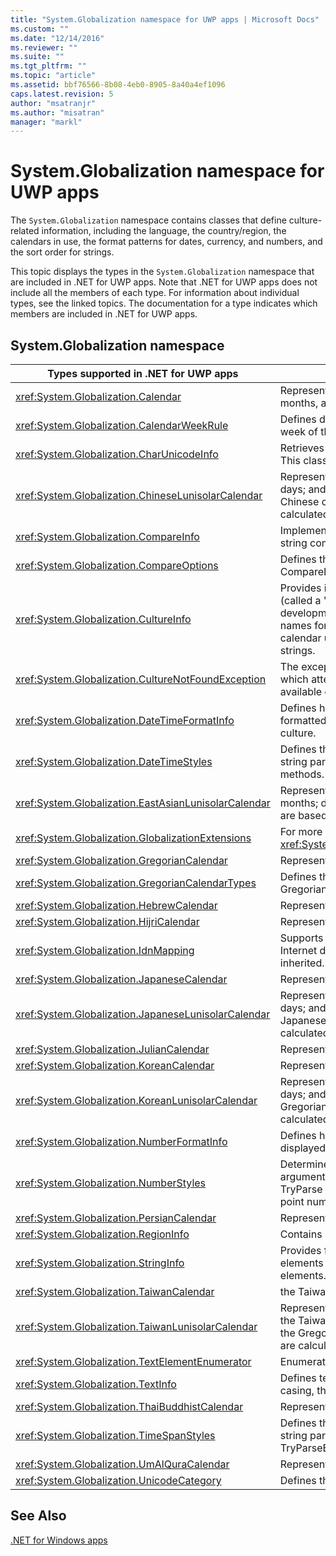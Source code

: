```yaml
---
title: "System.Globalization namespace for UWP apps | Microsoft Docs"
ms.custom: ""
ms.date: "12/14/2016"
ms.reviewer: ""
ms.suite: ""
ms.tgt_pltfrm: ""
ms.topic: "article"
ms.assetid: bbf76566-8b08-4eb0-8905-8a40a4ef1096
caps.latest.revision: 5
author: "msatranjr"
ms.author: "misatran"
manager: "markl"
---
```

# System.Globalization namespace for UWP apps
The `System.Globalization` namespace contains classes that define culture-related information, including the language, the country/region, the calendars in use, the format patterns for dates, currency, and numbers, and the sort order for strings.  
  
 This topic displays the types in the `System.Globalization` namespace that are included in .NET for UWP apps. Note that .NET for UWP apps does not include all the members of each type. For information about individual types, see the linked topics. The documentation for a type indicates which members are included in .NET for UWP apps.  
  
## System.Globalization namespace  
  
|Types supported in .NET for UWP apps|Description|  
|------------------------------------------------------------------------------------------|-----------------|  
|<xref:System.Globalization.Calendar>|Represents time in divisions, such as weeks, months, and years.|  
|<xref:System.Globalization.CalendarWeekRule>|Defines different rules for determining the first week of the year.|  
|<xref:System.Globalization.CharUnicodeInfo>|Retrieves information about a Unicode character. This class cannot be inherited.|  
|<xref:System.Globalization.ChineseLunisolarCalendar>|Represents time in divisions; such as months; days; and years. Years are calculated using the Chinese calendar; while days and months are calculated using the lunisolar calendar.|  
|<xref:System.Globalization.CompareInfo>|Implements a set of methods for culture-sensitive string comparisons.|  
|<xref:System.Globalization.CompareOptions>|Defines the string comparison options to use with CompareInfo.|  
|<xref:System.Globalization.CultureInfo>|Provides information about a specific culture (called a "locale" for unmanaged code development). The information includes the names for the culture, the writing system, the calendar used, and formatting for dates and sort strings.|  
|<xref:System.Globalization.CultureNotFoundException>|The exception thrown when a method is invoked which attempts to construct a culture that is not available on the machine.|  
|<xref:System.Globalization.DateTimeFormatInfo>|Defines how System.DateTime values are formatted and displayed, depending on the culture.|  
|<xref:System.Globalization.DateTimeStyles>|Defines the formatting options that customize string parsing for some date and time parsing methods.|  
|<xref:System.Globalization.EastAsianLunisolarCalendar>|Represents a calendar that divides time into months; days; years; and eras; and has dates that are based on cycles of the sun and the moon.|  
|<xref:System.Globalization.GlobalizationExtensions>|For more information, see <xref:System.Globalization.GlobalizationExtensions>.|  
|<xref:System.Globalization.GregorianCalendar>|Represents the Gregorian calendar.|  
|<xref:System.Globalization.GregorianCalendarTypes>|Defines the different language versions of the Gregorian calendar.|  
|<xref:System.Globalization.HebrewCalendar>|Represents the Hebrew calendar.|  
|<xref:System.Globalization.HijriCalendar>|Represents the Hijri calendar.|  
|<xref:System.Globalization.IdnMapping>|Supports the use of non-ASCII characters for Internet domain names. This class cannot be inherited.|  
|<xref:System.Globalization.JapaneseCalendar>|Represents the Japanese calendar.|  
|<xref:System.Globalization.JapaneseLunisolarCalendar>|Represents time in divisions; such as months; days; and years. Years are calculated as for the Japanese calendar; while days and months are calculated using the lunisolar calendar.|  
|<xref:System.Globalization.JulianCalendar>|Represents the Julian calendar.|  
|<xref:System.Globalization.KoreanCalendar>|Represents the Korean calendar.|  
|<xref:System.Globalization.KoreanLunisolarCalendar>|Represents time in divisions; such as months; days; and years. Years are calculated using the Gregorian calendar; while days and months are calculated using the lunisolar calendar.|  
|<xref:System.Globalization.NumberFormatInfo>|Defines how numeric values are formatted and displayed, depending on the culture.|  
|<xref:System.Globalization.NumberStyles>|Determines the styles permitted in numeric string arguments that are passed to the Parse and TryParse methods of the integral and floating-point numeric types.|  
|<xref:System.Globalization.PersianCalendar>|Represents the Persian calendar.|  
|<xref:System.Globalization.RegionInfo>|Contains information about the country/region.|  
|<xref:System.Globalization.StringInfo>|Provides functionality to split a string into text elements and to iterate through those text elements.|  
|<xref:System.Globalization.TaiwanCalendar>|the Taiwan calendar.|  
|<xref:System.Globalization.TaiwanLunisolarCalendar>|Represents the Taiwan lunisolar calendar. As for the Taiwan calendar; years are calculated using the Gregorian calendar; while days and months are calculated using the lunisolar calendar.|  
|<xref:System.Globalization.TextElementEnumerator>|Enumerates the text elements of a string.|  
|<xref:System.Globalization.TextInfo>|Defines text properties and behaviors, such as casing, that are specific to a writing system.|  
|<xref:System.Globalization.ThaiBuddhistCalendar>|Represents the Thai Buddhist calendar.|  
|<xref:System.Globalization.TimeSpanStyles>|Defines the formatting options that customize string parsing for the ParseExact and TryParseExact methods.|  
|<xref:System.Globalization.UmAlQuraCalendar>|Represents the Saudi Hijri (Um Al Qura) calendar.|  
|<xref:System.Globalization.UnicodeCategory>|Defines the Unicode category of a character.|  
  
## See Also  
 [.NET for Windows apps](../net-uwp/dotnet-for-windows-apps.md)